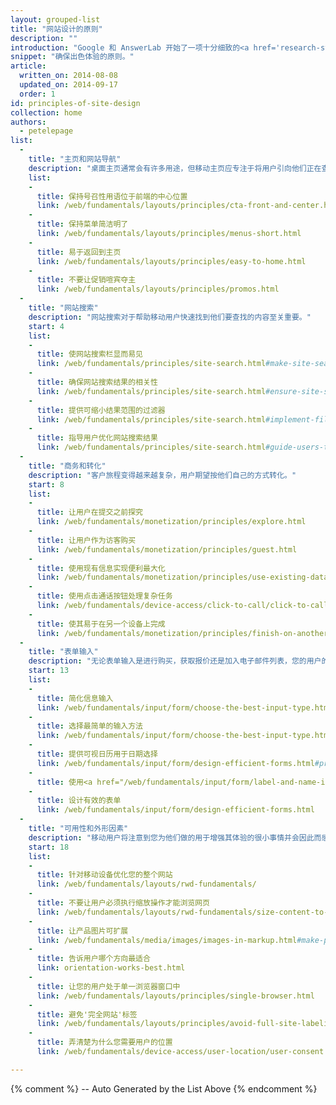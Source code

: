 ```yaml
---
layout: grouped-list
title: "网站设计的原则"
description: ""
introduction: "Google 和 AnswerLab 开始了一项十分细致的<a href='research-study.html'>研究</a>，检查某个范围的用户如何与各种各样的手机网站进行交互。其目的就是为了告诉大家：什么样的网站是好的移动网站？"
snippet: "确保出色体验的原则。"
article:
  written_on: 2014-08-08
  updated_on: 2014-09-17
  order: 1
id: principles-of-site-design
collection: home
authors:
  - petelepage
list:
  -
    title: "主页和网站导航"
    description: "桌面主页通常会有许多用途，但移动主页应专注于将用户引向他们正在查找的内容。"
    list:
    -
      title: 保持号召性用语位于前端的中心位置
      link: /web/fundamentals/layouts/principles/cta-front-and-center.html
    -
      title: 保持菜单简洁明了
      link: /web/fundamentals/layouts/principles/menus-short.html
    -
      title: 易于返回到主页
      link: /web/fundamentals/layouts/principles/easy-to-home.html
    -
      title: 不要让促销喧宾夺主
      link: /web/fundamentals/layouts/principles/promos.html 
  -
    title: "网站搜索"
    description: "网站搜索对于帮助移动用户快速找到他们要查找的内容至关重要。"
    start: 4
    list:
    -
      title: 使网站搜索栏显而易见
      link: /web/fundamentals/principles/site-search.html#make-site-search-visible
    -
      title: 确保网站搜索结果的相关性
      link: /web/fundamentals/principles/site-search.html#ensure-site-search-results-are-relevant
    -
      title: 提供可缩小结果范围的过滤器
      link: /web/fundamentals/principles/site-search.html#implement-filters-to-narrow-results
    -
      title: 指导用户优化网站搜索结果
      link: /web/fundamentals/principles/site-search.html#guide-users-to-better-site-search-results
  -
    title: "商务和转化"
    description: "客户旅程变得越来越复杂，用户期望按他们自己的方式转化。"
    start: 8
    list:
    -
      title: 让用户在提交之前探究
      link: /web/fundamentals/monetization/principles/explore.html
    -
      title: 让用户作为访客购买
      link: /web/fundamentals/monetization/principles/guest.html
    -
      title: 使用现有信息实现便利最大化
      link: /web/fundamentals/monetization/principles/use-existing-data.html
    - 
      title: 使用点击通话按钮处理复杂任务
      link: /web/fundamentals/device-access/click-to-call/click-to-call.html
    - 
      title: 使其易于在另一个设备上完成
      link: /web/fundamentals/monetization/principles/finish-on-another-device
  -
    title: "表单输入"
    description: "无论表单输入是进行购买，获取报价还是加入电子邮件列表，您的用户的转化体验应该尽可能流畅。"
    start: 13
    list:
    -
      title: 简化信息输入
      link: /web/fundamentals/input/form/choose-the-best-input-type.html
    -
      title: 选择最简单的输入方法
      link: /web/fundamentals/input/form/choose-the-best-input-type.html#offer-suggestions-during-input-with-datalist
    -
      title: 提供可视日历用于日期选择
      link: /web/fundamentals/input/form/design-efficient-forms.html#provide-visual-calendars-when-selecting-dates
    -
      title: 使用<a href="/web/fundamentals/input/form/label-and-name-inputs.html">标签</a>和<a href="/web/fundamentals/input/form/provide-real-time-validation.html">实时验证</a>将表单错误减至最少
    -
      title: 设计有效的表单
      link: /web/fundamentals/input/form/design-efficient-forms.html
  -
    title: "可用性和外形因素"
    description: "移动用户将注意到您为他们做的用于增强其体验的很小事情并会因此而感到高兴。"
    start: 18
    list: 
    -
      title: 针对移动设备优化您的整个网站
      link: /web/fundamentals/layouts/rwd-fundamentals/
    -
      title: 不要让用户必须执行缩放操作才能浏览网页
      link: /web/fundamentals/layouts/rwd-fundamentals/size-content-to-the-viewport.html
    -
      title: 让产品图片可扩展
      link: /web/fundamentals/media/images/images-in-markup.html#make-product-images-expandable
    -
      title: 告诉用户哪个方向最适合
      link: orientation-works-best.html
    -
      title: 让您的用户处于单一浏览器窗口中
      link: /web/fundamentals/layouts/principles/single-browser.html
    -
      title: 避免'完全网站'标签
      link: /web/fundamentals/layouts/principles/avoid-full-site-labeling.html
    -
      title: 弄清楚为什么您需要用户的位置
      link: /web/fundamentals/device-access/user-location/user-consent.html#always-request-access-to-location-on-a-user-gesture

---
```


{% comment %}
  -- Auto Generated by the List Above
{% endcomment %}


